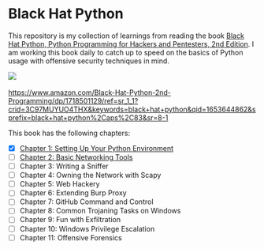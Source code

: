 # Black Hat Python  

This repository is my collection of learnings from reading the book [Black Hat Python, Python Programming for Hackers and Pentesters, 2nd Edition](https://www.amazon.com/Black-Hat-Python-2nd-Programming/dp/1718501129/ref=sr_1_1?crid=3GQ7M73C3AA8G&keywords=black+hat+python&qid=1653296529&sprefix=black+hat+python%2Caps%2C78&sr=8-1). I am working this book daily to catch up to speed on the basics of Python usage with offensive security techniques in mind.

![](<img src="BHPCover.png" style="width:200px"/>)

https://www.amazon.com/Black-Hat-Python-2nd-Programming/dp/1718501129/ref=sr_1_1?crid=3C97MUYUO4THX&keywords=black+hat+python&qid=1653644862&sprefix=black+hat+python%2Caps%2C83&sr=8-1

This book has the following chapters:
- [x] [Chapter 1: Setting Up Your Python Environment](/ch1/ch1.md)
- [ ] [Chapter 2: Basic Networking Tools](/ch2/ch2.md)
- [ ] Chapter 3: Writing a Sniffer
- [ ] Chapter 4: Owning the Network with Scapy
- [ ] Chapter 5: Web Hackery
- [ ] Chapter 6: Extending Burp Proxy
- [ ] Chapter 7: GitHub Command and Control
- [ ] Chapter 8: Common Trojaning Tasks on Windows
- [ ] Chapter 9: Fun with Exfiltration
- [ ] Chapter 10: Windows Privilege Escalation
- [ ] Chapter 11: Offensive Forensics
